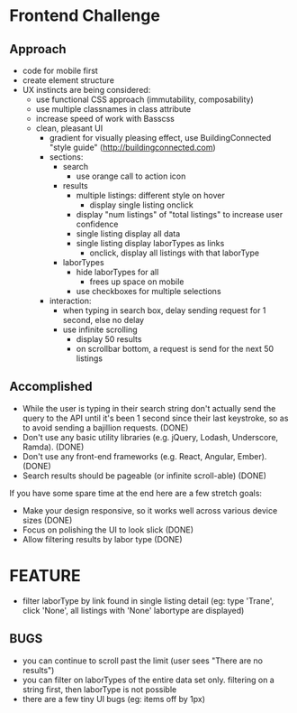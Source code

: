 # Frontend Challenge

## Approach

* code for mobile first
* create element structure
* UX instincts are being considered:
  * use functional CSS approach (immutability, composability)
  * use multiple classnames in class attribute
  * increase speed of work with Basscss
  * clean, pleasant UI
    * gradient for visually pleasing effect, use BuildingConnected "style guide" (http://buildingconnected.com)
    * sections:  
      * search
        * use orange call to action icon
      * results
        * multiple listings: different style on hover
          * display single listing onclick
        * display "num listings" of "total listings" to increase user confidence
        * single listing display all data
        * single listing display laborTypes as links
          * onclick, display all listings with that laborType
      * laborTypes
        * hide laborTypes for all
          * frees up space on mobile
        * use checkboxes for multiple selections
    * interaction:
      * when typing in search box, delay sending request for 1 second, else no delay
      * use infinite scrolling
        * display 50 results
        * on scrollbar bottom, a request is send for the next 50 listings

## Accomplished

* While the user is typing in their search string don't actually send the query to the API until it's been 1 second since their last keystroke, so as to avoid sending a bajillion requests. (DONE)
* Don't use any basic utility libraries (e.g. jQuery, Lodash, Underscore, Ramda). (DONE)
* Don't use any front-end frameworks (e.g. React, Angular, Ember). (DONE)
* Search results should be pageable (or infinite scroll-able) (DONE)

If you have some spare time at the end here are a few stretch goals:

* Make your design responsive, so it works well across various device sizes (DONE)
* Focus on polishing the UI to look slick (DONE)
* Allow filtering results by labor type (DONE)

# FEATURE
* filter laborType by link found in single listing detail (eg: type 'Trane', click 'None', all listings with 'None' labortype are displayed)

## BUGS

* you can continue to scroll past the limit (user sees "There are no results")
* you can filter on laborTypes of the entire data set only.  filtering on a string first, then laborType is not possible
* there are a few tiny UI bugs (eg: items off by 1px)
